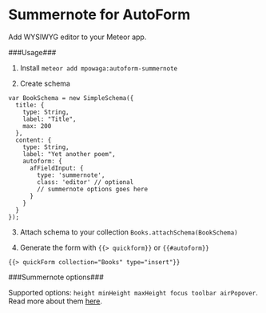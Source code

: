 Summernote for AutoForm
=======================

Add WYSIWYG editor to your Meteor app.

###Usage###

1) Install `meteor add mpowaga:autoform-summernote`

2) Create schema

```
var BookSchema = new SimpleSchema({
  title: {
    type: String,
    label: "Title",
    max: 200
  },
  content: {
    type: String,
    label: "Yet another poem",
    autoform: {
      afFieldInput: {
        type: 'summernote',
        class: 'editor' // optional
        // summernote options goes here
      }
    }
  }
});
```

3) Attach schema to your collection `Books.attachSchema(BookSchema)`

4) Generate the form with `{{> quickform}}` or `{{#autoform}}`

```
{{> quickForm collection="Books" type="insert"}}
```

###Summernote options###

Supported options: `height minHeight maxHeight focus toolbar airPopover`. Read more about them [here](http://hackerwins.github.io/summernote/features.html#api).
